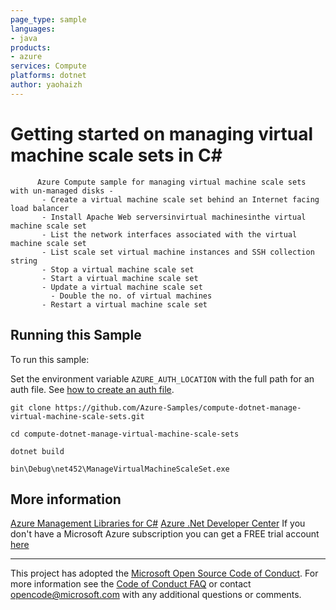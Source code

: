 ```yaml
---
page_type: sample
languages:
- java
products:
- azure
services: Compute
platforms: dotnet
author: yaohaizh
---
```


# Getting started on managing virtual machine scale sets in C# #

          Azure Compute sample for managing virtual machine scale sets with un-managed disks -
           - Create a virtual machine scale set behind an Internet facing load balancer
           - Install Apache Web serversinvirtual machinesinthe virtual machine scale set
           - List the network interfaces associated with the virtual machine scale set
           - List scale set virtual machine instances and SSH collection string
           - Stop a virtual machine scale set
           - Start a virtual machine scale set
           - Update a virtual machine scale set
             - Double the no. of virtual machines
           - Restart a virtual machine scale set


## Running this Sample ##

To run this sample:

Set the environment variable `AZURE_AUTH_LOCATION` with the full path for an auth file. See [how to create an auth file](https://github.com/Azure/azure-libraries-for-net/blob/master/AUTH.md).

    git clone https://github.com/Azure-Samples/compute-dotnet-manage-virtual-machine-scale-sets.git

    cd compute-dotnet-manage-virtual-machine-scale-sets

    dotnet build

    bin\Debug\net452\ManageVirtualMachineScaleSet.exe

## More information ##

[Azure Management Libraries for C#](https://github.com/Azure/azure-sdk-for-net/tree/Fluent)
[Azure .Net Developer Center](https://azure.microsoft.com/en-us/develop/net/)
If you don't have a Microsoft Azure subscription you can get a FREE trial account [here](http://go.microsoft.com/fwlink/?LinkId=330212)

---

This project has adopted the [Microsoft Open Source Code of Conduct](https://opensource.microsoft.com/codeofconduct/). For more information see the [Code of Conduct FAQ](https://opensource.microsoft.com/codeofconduct/faq/) or contact [opencode@microsoft.com](mailto:opencode@microsoft.com) with any additional questions or comments.